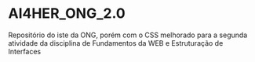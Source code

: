 # AI4HER_ONG_2.0
Repositório do iste da ONG, porém com o CSS melhorado para a segunda atividade da disciplina de Fundamentos da WEB e Estruturação de Interfaces
